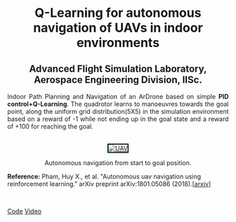 <center><h1 class="rsection"><b>Q-Learning for autonomous navigation of UAVs in indoor environments</b></h1></center>

<center><h2><b>Advanced Flight Simulation Laboratory, Aerospace Engineering Division, IISc.</b></h2></center>

<div class="container-fluid">
  <div class="row">
    <!-- <div class="col-md-6">
        <img class="rimg" src="{{ site.github.url }}/media/biped_trained.gif" />
    </div> -->
    <div class="col-md-12">
        <!-- <h3 class="rtitle"><b>Bipedal walking robot using Deep Deterministic Policy Gradient.</b></h3> -->
        <p style="text-align:justify">
        Indoor Path Planning and Navigation of an ArDrone based on simple <strong>PID control+Q-Learning</strong>. The quadrotor learns to manoeuvres towards the goal point, along the uniform grid distribution(5X5) in the simulation environment based on a reward of -1 while not ending up in the goal state and a reward of +100 for reaching the goal.
        </p>
        <br>
        <center>
            <div class="image-wrapper">
                <a class ="image-popup" href="https://nav74neet.github.io/media/drone_qlearning.gif" title="UAV">
                    <img src="https://nav74neet.github.io/media/drone_qlearning.gif" alt="UAV" style="border:2px solid black;" align="center">
                </a>
                <p class="image-caption" style="font-size:14px; text-align: center;">
                    Autonomous navigation from start to goal position.
                </p>
            </div>
        </center>
        <p><b>Reference:</b> Pham, Huy X., et al. "Autonomous uav navigation using reinforcement learning." arXiv preprint arXiv:1801.05086 (2018).[<a href="https://arxiv.org/abs/1801.05086" class="md-link">arxiv</a>]</p>
        <br>
        <p>
        <!-- <img class="center" src="{{ site.github.url }}/media/drone_qlearning.gif" /> -->
        <a href="https://github.com/nav74neet/rl_ardrone" class="md-link btn-default btn rbtn">Code</a>
        <!-- <a href="https://arxiv.org/abs/1801.05086" class="md-link btn-default btn rbtn">Paper</a> -->
        <a href="https://www.youtube.com/watch?v=SDqPfhUeoCo&feature=youtu.be" class="md-link btn-default btn rbtn">Video</a>
        </p>
  </div>
</div>
<br>
